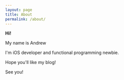 ```yaml
---
layout: page
title: About
permalink: /about/
---
```

**Hi!**

My name is Andrew

I'm iOS developer and functional programming newbie.

Hope you'll like my blog!


See you!
